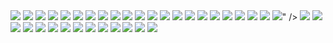<img src="https://media.discordapp.net/attachments/951343238575423559/951629850148478996/IMG_1847.jpg" />
<img src="https://media.discordapp.net/attachments/951343238575423559/951629856121159720/IMG_2199.jpg" />
<img src="https://media.discordapp.net/attachments/951343238575423559/951629863033389096/66613547616__ABDF8AFF-D640-46EC-860F-78CF74361271.jpg" />
<img src="https://media.discordapp.net/attachments/951343238575423559/951629868695711764/IMG_2503.jpg" />
<img src="https://media.discordapp.net/attachments/951343238575423559/951629875033280572/IMG_4182.jpg" />
<img src="https://media.discordapp.net/attachments/951343238575423559/951629880670429234/IMG_2521.jpg" />
<img src="https://media.discordapp.net/attachments/951343238575423559/951629886152392775/IMG_2522.jpg" />
<img src="https://media.discordapp.net/attachments/951343238575423559/951629892573884496/IMG_2525.jpg" />
<img src="https://media.discordapp.net/attachments/951343238575423559/951629899217657886/IMG_2524.jpg" />
<img src="https://media.discordapp.net/attachments/951343238575423559/951629906083709008/IMG_2526.jpg" />
<img src="https://media.discordapp.net/attachments/951343238575423559/951629912903680051/IMG_2550.jpg" />
<img src="https://media.discordapp.net/attachments/951343238575423559/951629918377234462/IMG_2584.jpg" />
<img src="https://media.discordapp.net/attachments/951343238575423559/951629928124776509/IMG_2948.jpg" />
<img src="https://media.discordapp.net/attachments/951343238575423559/951629933250236416/IMG_2943.jpg" />
<img src="https://media.discordapp.net/attachments/951343238575423559/951629939394899978/66762693983__C33864D9-FA0A-414A-9073-8CCE3B90BC94.jpg" />
<img src="https://media.discordapp.net/attachments/951343238575423559/951629945392726026/IMG_2928.jpg" />
<img src="https://media.discordapp.net/attachments/951343238575423559/951629951067648000/66760310709__C9674B9E-55EC-4BCF-BDD3-D1CBEDCEBF4A.jpg" />
<img src="https://media.discordapp.net/attachments/951343238575423559/951629957296189470/IMG_2926.jpg" />
<img src="https://media.discordapp.net/attachments/951343238575423559/951629964044828682/66753392855__2D915BC2-8B8E-44F2-ABA7-8018223FE50B.jpg" />
<img src="https://media.discordapp.net/attachments/951343238575423559/951629969266716682/IMG_2970.jpg" />
<img src="https://media.discordapp.net/attachments/951343238575423559/951629974962589786/16548695-D4AA-4648-B6DF-176F2D54D56A.jpg" />
<img src="https://media.discordapp.net/attachments/951343238575423559/951629980620701696/334AAF40-2E09-4528-8C1D-288CC05475A1.jpg" />" />
<img src="https://media.discordapp.net/attachments/951343238575423559/951629986182332466/IMG_2974.jpg" />
<img src="https://media.discordapp.net/attachments/951343238575423559/951629991257456721/IMG_2980.jpg " />
<img src="https://media.discordapp.net/attachments/951343238575423559/951629997267910747/66803682555__2346620D-C379-410C-8D52-64AB0320F8B3.jpg" />
<img src="https://media.discordapp.net/attachments/951343238575423559/951630002846314506/IMG_3002.jpg" />
<img src="https://media.discordapp.net/attachments/951343238575423559/951630008558952468/IMG_3003.jpg" />
<img src="https://media.discordapp.net/attachments/951343238575423559/951630014330331176/IMG_3019.jpg" />
<img src="https://media.discordapp.net/attachments/951343238575423559/951630019535458354/IMG_3066.jpg" />
<img src="https://media.discordapp.net/attachments/951343238575423559/951630031560519700/IMG_3042.jpg" />
<img src="https://media.discordapp.net/attachments/951343238575423559/951630025608794172/IMG_3064.jpg" />
<img src="https://cdn.discordapp.com/attachments/951343238575423559/951630037910712390/IMG_3078.jpg" />
<img src="https://cdn.discordapp.com/attachments/951343238575423559/951630043765936228/IMG_1937.jpg" />
<img src="https://cdn.discordapp.com/attachments/951343238575423559/951630050120327228/59C406D1-317D-4987-9AF5-0DCD38A2F909.jpg" />
<img src="https://cdn.discordapp.com/attachments/951343238575423559/951630056738914394/IMG_3115.jpg" />
<img src="https://cdn.discordapp.com/attachments/951343238575423559/951630063642771466/IMG_3104.png" />
